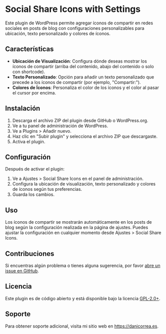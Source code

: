 # Social Share Icons with Settings

Este plugin de WordPress permite agregar íconos de compartir en redes sociales en posts de blog con configuraciones personalizables para ubicación, texto personalizado y colores de íconos.

## Características

- **Ubicación de Visualización**: Configura dónde deseas mostrar los íconos de compartir (arriba del contenido, abajo del contenido o solo con shortcode).
- **Texto Personalizado**: Opción para añadir un texto personalizado que precede a los íconos de compartir (por ejemplo, "Compartir:").
- **Colores de Íconos**: Personaliza el color de los íconos y el color al pasar el cursor por encima.

## Instalación

1. Descarga el archivo ZIP del plugin desde GitHub o WordPress.org.
2. Ve a tu panel de administración de WordPress.
3. Ve a Plugins > Añadir nuevo.
4. Haz clic en "Subir plugin" y selecciona el archivo ZIP que descargaste.
5. Activa el plugin.

## Configuración

Después de activar el plugin:

1. Ve a Ajustes > Social Share Icons en el panel de administración.
2. Configura la ubicación de visualización, texto personalizado y colores de íconos según tus preferencias.
3. Guarda los cambios.

## Uso

Los íconos de compartir se mostrarán automáticamente en los posts de blog según la configuración realizada en la página de ajustes. Puedes ajustar la configuración en cualquier momento desde Ajustes > Social Share Icons.

## Contribuciones

Si encuentras algún problema o tienes alguna sugerencia, por favor [abre un issue en GitHub](https://github.com/tuusuario/tuplugin).

## Licencia

Este plugin es de código abierto y está disponible bajo la licencia [GPL-2.0+](https://www.gnu.org/licenses/gpl-2.0.html).

## Soporte

Para obtener soporte adicional, visita mi sitio web en https://danicorrea.es.
